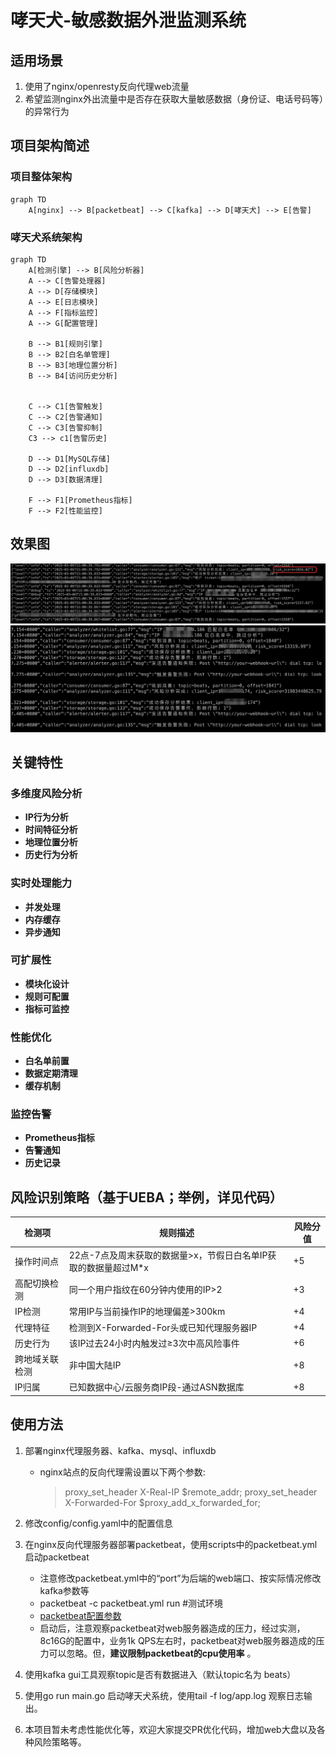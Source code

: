 # 哮天犬-敏感数据外泄监测系统

## 适用场景
1. 使用了nginx/openresty反向代理web流量
2. 希望监测nginx外出流量中是否存在获取大量敏感数据（身份证、电话号码等）的异常行为

## 项目架构简述

### 项目整体架构

```mermaid
graph TD
    A[nginx] --> B[packetbeat] --> C[kafka] --> D[哮天犬] --> E[告警]
```

### 哮天犬系统架构

```mermaid
graph TD
    A[检测引擎] --> B[风险分析器]
    A --> C[告警处理器]
    A --> D[存储模块]
    A --> E[日志模块]
    A --> F[指标监控]
    A --> G[配置管理]

    B --> B1[规则引擎]
    B --> B2[白名单管理]
    B --> B3[地理位置分析]
    B --> B4[访问历史分析]
   
    
    C --> C1[告警触发]
    C --> C2[告警通知]
    C --> C3[告警抑制]
    C3 --> c1[告警历史]

    D --> D1[MySQL存储]
    D --> D2[influxdb]
    D --> D3[数据清理]

    F --> F1[Prometheus指标]
    F --> F2[性能监控]
```

## 效果图
![图片1](./scripts/img/1.jpg)
![图片2](./scripts/img/2.jpg)


## 关键特性
### 多维度风险分析
- **IP行为分析**
- **时间特征分析**
- **地理位置分析**
- **历史行为分析**

### 实时处理能力
- **并发处理**
- **内存缓存**
- **异步通知**

### 可扩展性
- **模块化设计**
- **规则可配置**
- **指标可监控**

### 性能优化
- **白名单前置**
- **数据定期清理**
- **缓存机制**

### 监控告警
- **Prometheus指标**
- **告警通知**
- **历史记录**


## 风险识别策略（基于UEBA；举例，详见代码）
| 检测项               | 规则描述                                                                 | 风险分值 |
|----------------------|--------------------------------------------------------------------------|----------|
| 操作时间点           | 22点-7点及周末获取的数据量>x，节假日白名单IP获取的数据量超过M*x          | +5       |
| 高配切换检测         | 同一个用户指纹在60分钟内使用的IP>2                                       | +3       |
| IP检测           | 常用IP与当前操作IP的地理偏差>300km                                       | +4       |
| 代理特征             | 检测到X-Forwarded-For头或已知代理服务器IP                                | +4       |
| 历史行为             | 该IP过去24小时内触发过≥3次中高风险事件                                   | +6       |
| 跨地域关联检测       | 非中国大陆IP                                                             | +8       |
| IP归属               | 已知数据中心/云服务商IP段-通过ASN数据库                                  | +8       |

## 使用方法
1. 部署nginx代理服务器、kafka、mysql、influxdb
   - nginx站点的反向代理需设置以下两个参数:
     > proxy_set_header X-Real-IP $remote_addr;
     > proxy_set_header X-Forwarded-For $proxy_add_x_forwarded_for;
     
3. 修改config/config.yaml中的配置信息
4. 在nginx反向代理服务器部署packetbeat，使用scripts中的packetbeat.yml启动packetbeat
   - 注意修改packetbeat.yml中的“port”为后端的web端口、按实际情况修改kafka参数等
   - packetbeat -c packetbeat.yml run #测试环境
   - [packetbeat配置参数](https://www.elastic.co/guide/en/beats/packetbeat/current/configuration-general-options.html)
   - 启动后，注意观察packetbeat对web服务器造成的压力，经过实测，8c16G的配置中，业务1k QPS左右时，packetbeat对web服务器造成的压力可以忽略。但，**建议限制packetbeat的cpu使用率** 。
6. 使用kafka gui工具观察topic是否有数据进入（默认topic名为 beats）
7. 使用go run main.go 启动哮天犬系统，使用tail -f log/app.log 观察日志输出。
8. 本项目暂未考虑性能优化等，欢迎大家提交PR优化代码，增加web大盘以及各种风险策略等。
   
